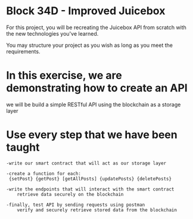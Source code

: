 # Block 34D - Improved Juicebox

For this project, you will be recreating the Juicebox API from scratch with the new technologies you've learned. 

You may structure your project as you wish as long as you meet the requirements.

# In this exercise, we are demonstrating how to create an API 
we will be build a simple RESTful API using the blockchain as a storage layer


# Use every step that we have been taught 
    -write our smart contract that will act as our storage layer

    -create a function for each:
     {setPost} {getPost} [getAllPosts] {updatePosts} {deletePosts}

    -write the endpoints that will interact with the smart contract
        retrieve data securely on the blockchain

    -finally, test API by sending requests using postman 
        verify and securely retrieve stored data from the blockchain 